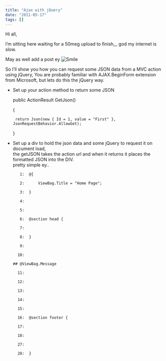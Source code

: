 ```yaml
---
title: "Ajax with jQuery"
date: "2011-05-17"
tags: []
---
```


Hi all,

I’m sitting here waiting for a 50meg upload to finish,,, god my internet is slow.

May as well add a post ey ![Smile](/blog/image.axd?picture=wlEmoticon-smile_1.png)

So I’ll show you how you can request some JSON data from a MVC action using jQuery, You are probably familiar with AJAX.BeginForm extension from Microsoft, but lets do this the jQuery way.

- Set up your action method to return some JSON

  public ActionResult GetJson()

  {

       return Json(new { Id = 1, value = "First" }, JsonRequestBehavior.AllowGet);

  }

- Set up a div to hold the json data and some jQuery to request it on document load,  
  the getJSON takes the action url and when it returns it places the formatted JSON into the DIV.  
  pretty simple ey..

         1:  @{

         2:      ViewBag.Title = "Home Page";

         3:  }

         4:   

         5:   

         6:  @section head {

         7:   

         8:  }

         9:   

        10:

      ## @ViewBag.Message

        11:   

        12:   

        13:

        14:   

        15:   

        16:  @section footer {

        17:   

        18:

        27:   

        28:  }
